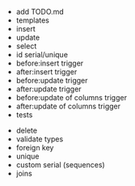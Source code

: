 + add TODO.md
+ templates
+ insert
+ update
+ select
+ id serial/unique
+ before:insert trigger
+ after:insert trigger
+ before:update trigger
+ after:update trigger
+ before:update of columns trigger
+ after:update of columns trigger
+ tests
- delete
- validate types
- foreign key
- unique
- custom serial (sequences)
- joins
